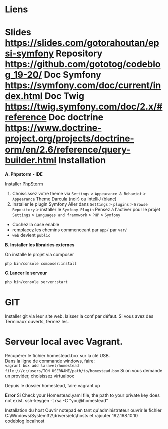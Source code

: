 
Liens
==========
Slides https://slides.com/gotorahoutan/epsi-symfony
Repository https://github.com/gototog/codeblog_19-20/
Doc Symfony https://symfony.com/doc/current/index.html
Doc Twig https://twig.symfony.com/doc/2.x/#reference
Doc doctrine https://www.doctrine-project.org/projects/doctrine-orm/en/2.6/reference/query-builder.html
Installation
==========

**A. Phpstorm - IDE**

Installer [PhpStorm](https://www.jetbrains.com/phpstorm/download/)  
1. Choississez votre theme via   `Settings` > `Appearance & Behaviot` > `Appearance` Theme Darcula (noir) ou IntelliJ (blanc)
1. Installer le plugin Symfony
Aller dans `Settings` > `plugins` > `Browse Repository` > installer le `Symfony Plugin`
Pensez à l'activer pour le projet  `Settings` > `Languages and frammwork` > `PHP` > `Symfony` 
  - Cochez la case enable
  - remplacez les chemins commenceant par `app/` par `var/`
  - `web` devient `public`

**B. Installer les librairies externes**

On installe le projet via composer

    php bin/console composer:install
    
**C.Lancer le serveur**

    php bin/console server:start
    

GIT
=========
Installer git via leur site web. laisser la conf par défaut. Si vous avez des Terminaux ouverts, fermez les.

Serveur local avec Vagrant.
==========
Récupérer le fichier homestead.box sur la clé USB.  
Dans la ligne de commande windows, faire:  
`vagrant box add laravel/homestead file:///c:/users/TON_USERNAME/path/to/homestead.box`
Si on vous demande un provider, choisissez virtualbox


Depuis le dossier homestead, faire vagrant up

**Error**
Si Check your Homestead.yaml file, the path to your private key does not exist.
ssh-keygen -t rsa -C "you@homestead"


Installation du host 
Ouvrir notepad en tant qu'administrateur ouvrir le fichier
C:\Windows\System32\drivers\etc\hosts 
et rajouter 192.168.10.10  codeblog.localhost
